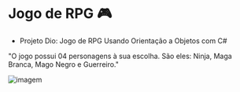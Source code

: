 # Jogo de RPG  🎮

- Projeto Dio: Jogo de RPG Usando Orientação a Objetos com C#

"O jogo possui 04 personagens à sua escolha.
São eles: Ninja, Maga Branca, Mago Negro e Guerreiro."

![ imagem ](https://miro.medium.com/max/1400/1*juiqKhIEGsEaLtI92U_02g.jpeg)
